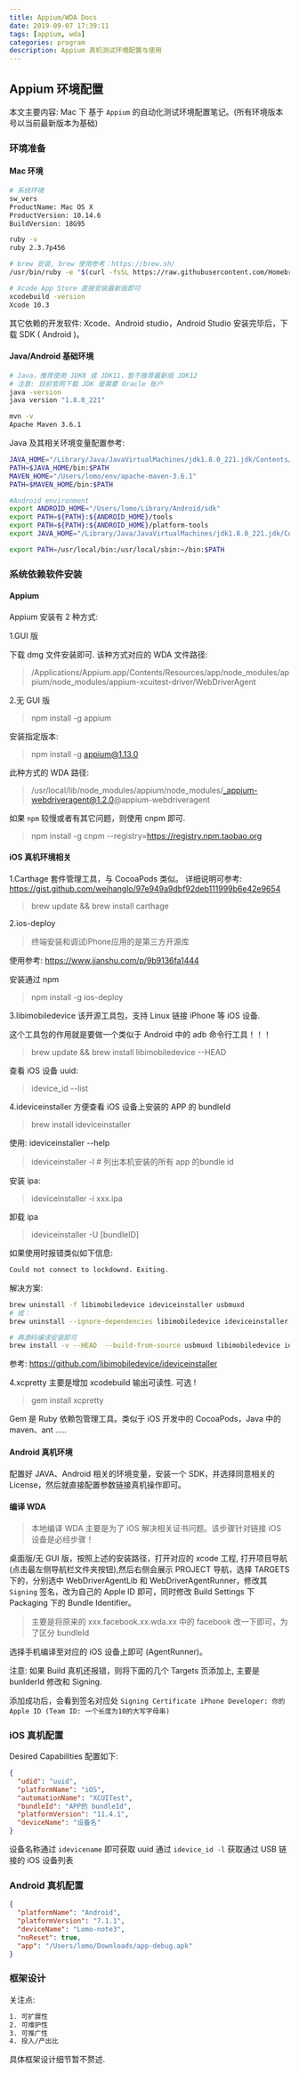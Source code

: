 ```yaml
---
title: Appium/WDA Docs
date: 2019-09-07 17:39:11
tags: [appium, wda] 
categories: program
description: Appium 真机测试环境配置与使用
---
```


## Appium 环境配置

本文主要内容:
Mac 下 基于 `Appium` 的自动化测试环境配置笔记。(所有环境版本号以当前最新版本为基础)

### 环境准备

#### Mac 环境

```bash
# 系统环境
sw_vers
ProductName: Mac OS X
ProductVersion: 10.14.6
BuildVersion: 18G95

ruby -v
ruby 2.3.7p456

# brew 安装, brew 使用参考：https://brew.sh/
/usr/bin/ruby -e "$(curl -fsSL https://raw.githubusercontent.com/Homebrew/install/master/install)"

# Xcode App Store 直接安装最新版即可
xcodebuild -version
Xcode 10.3
```

其它依赖的开发软件:
Xcode、Android studio，Android Studio 安装完毕后，下载 SDK ( Android )。

#### Java/Android 基础环境

```bash
# Java，推荐使用 JDK8 或 JDK11，暂不推荐最新版 JDK12
# 注意: 目前官网下载 JDK 是需要 Oracle 账户
java -version
java version "1.8.0_221"

mvn -v
Apache Maven 3.6.1
```

Java 及其相关环境变量配置参考:

```bash
JAVA_HOME="/Library/Java/JavaVirtualMachines/jdk1.8.0_221.jdk/Contents/Home/"
PATH=$JAVA_HOME/bin:$PATH
MAVEN_HOME="/Users/lomo/env/apache-maven-3.6.1"
PATH=$MAVEN_HOME/bin:$PATH

#Android environment
export ANDROID_HOME="/Users/lomo/Library/Android/sdk"
export PATH=${PATH}:${ANDROID_HOME}/tools
export PATH=${PATH}:${ANDROID_HOME}/platform-tools
export JAVA_HOME="/Library/Java/JavaVirtualMachines/jdk1.8.0_221.jdk/Contents/Home/"

export PATH=/usr/local/bin:/usr/local/sbin:~/bin:$PATH
```

### 系统依赖软件安装

#### Appium

Appium 安装有 2 种方式:

1.GUI 版

下载 dmg 文件安装即可.
该种方式对应的 WDA 文件路径:

> /Applications/Appium.app/Contents/Resources/app/node_modules/appium/node_modules/appium-xcuitest-driver/WebDriverAgent

2.无 GUI 版

> npm install -g appium

安装指定版本:

> npm install -g appium@1.13.0

此种方式的 WDA 路径:

> /usr/local/lib/node_modules/appium/node_modules/_appium-webdriveragent@1.2.0@appium-webdriveragent

如果 `npm` 较慢或者有其它问题，则使用 cnpm 即可.

> npm install -g cnpm --registry=https://registry.npm.taobao.org

#### iOS 真机环境相关

1.Carthage
套件管理工具，与 CocoaPods 类似。
详细说明可参考: https://gist.github.com/weihanglo/97e949a9dbf92deb111999b6e42e9654

> brew update && brew install carthage

2.ios-deploy

> 终端安装和调试iPhone应用的是第三方开源库

使用参考: https://www.jianshu.com/p/9b9136fa1444

安装通过 npm
> npm install -g ios-deploy

3.libimobiledevice
该开源工具包，支持 Linux 链接 iPhone 等 iOS 设备.

这个工具包的作用就是要做一个类似于 Android 中的 adb 命令行工具！！！

> brew update && brew install libimobiledevice --HEAD

查看 iOS 设备 uuid:
> idevice_id --list

4.ideviceinstaller
方便查看 iOS 设备上安装的 APP 的 bundleId
> brew install ideviceinstaller

使用:
ideviceinstaller --help
> ideviceinstaller -l # 列出本机安装的所有 app 的bundle id

安装 ipa:
> ideviceinstaller -i xxx.ipa

卸载 ipa
> ideviceinstaller -U [bundleID]

如果使用时报错类似如下信息:

```bash
Could not connect to lockdownd. Exiting.
```

解决方案:

```bash
brew uninstall -f libimobiledevice ideviceinstaller usbmuxd
# 或：
brew uninstall --ignore-dependencies libimobiledevice ideviceinstaller usbmuxd

# 再源码编译安装即可
brew install -v --HEAD  --build-from-source usbmuxd libimobiledevice ideviceinstaller
```

参考: https://github.com/libimobiledevice/ideviceinstaller

4.xcpretty
主要是增加 xcodebuild 输出可读性. 可选 !

> gem install xcpretty

Gem 是 Ruby 依赖包管理工具。类似于 iOS 开发中的 CocoaPods，Java 中的 maven、ant .....

#### Android 真机环境

配置好 JAVA、Android 相关的环境变量，安装一个 SDK，并选择同意相关的 License，然后就直接配置参数链接真机操作即可。

#### 编译 WDA

> 本地编译 WDA 主要是为了 iOS 解决相关证书问题。该步骤针对链接 iOS 设备是必经步骤！

桌面版/无 GUI 版，按照上述的安装路径，打开对应的 xcode 工程, 打开项目导航(点击最左侧导航栏文件夹按钮),然后右侧会展示 PROJECT 导航，选择 TARGETS 下的，分别选中 WebDriverAgentLib 和 WebDriverAgentRunner，修改其 `Signing` 签名，改为自己的 Apple ID 即可，同时修改 Build Settings 下 Packaging 下的 Bundle Identifier。

> 主要是将原来的 xxx.facebook.xx.wda.xx 中的 facebook 改一下即可，为了区分 bundleId

选择手机编译至对应的 iOS 设备上即可 (AgentRunner)。

注意: 如果 Build 真机还报错，则将下面的几个 Targets 页添加上, 主要是 bunlderId 修改和 Signing.

添加成功后，会看到签名对应处 `Signing Certificate iPhone Developer: 你的 Apple ID (Team ID: 一个长度为10的大写字母串)`

### iOS 真机配置

Desired Capabilities 配置如下:

```json
{
  "udid": "uuid",
  "platformName": "iOS",
  "automationName": "XCUITest",
  "bundleId": "APP的 bundleId",
  "platformVersion": "11.4.1",
  "deviceName": "设备名"
}
```

设备名称通过 `idevicename` 即可获取
uuid 通过 `idevice_id -l` 获取通过 USB 链接的 iOS 设备列表

### Android 真机配置

```json
{
  "platformName": "Android",
  "platformVersion": "7.1.1",
  "deviceName": "Lomo-note3",
  "noReset": true,
  "app": "/Users/lomo/Downloads/app-debug.apk"
}
```

### 框架设计

关注点:

```bash
1. 可扩展性
2. 可维护性
3. 可推广性
4. 投入/产出比
```

具体框架设计细节暂不赘述.
